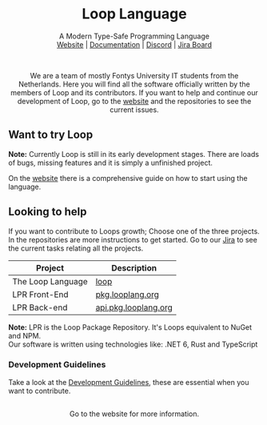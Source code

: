 <h1 align="center">Loop Language</h1>
    <p align="center">
       A Modern Type-Safe Programming Language<br>
       <a href="https://looplang.org/">Website</a> | 
       <a href="https://looplang.org/docs">Documentation</a> | 
       <a href="https://discord.gg/T3tqQBTyJA">Discord</a> | 
       <a href="https://looplang.atlassian.net/jira/dashboards/10003">Jira Board</a><br>
    </p>
<br>

<p align="center">
We are a team of mostly Fontys University IT students from the Netherlands.
Here you will find all the software officially written by the members of Loop and its contributors. If you want to help and continue our development of Loop, go to the 
<a href="https://looplang.org/">website</a> and the repositories to see the current issues.
</p>

## Want to try Loop
**Note:** Currently Loop is still in its early development stages. There are loads of bugs, missing features and it is simply a unfinished project. 

On the [website](https://looplang.org/docs/usage/installation) there is a comprehensive guide on how to start using the language.

## Looking to help

If you want to contribute to Loops growth; Choose one of the three projects. In the repositories are more instructions to get started. Go to our [Jira](https://looplang.atlassian.net/jira/dashboards/10003) to see the current tasks relating all the projects. <br>


| Project            | Description                                                                    |
| -----------        | -----------                                                                    |
| The Loop Language  | [loop](https://github.com/looplanguage/loop.git)                               |
| LPR Front-End      | [pkg.looplang.org](https://github.com/looplanguage/pkg.looplang.org)           |
| LPR Back-end       | [api.pkg.looplang.org](https://github.com/looplanguage/api.pkg.looplang.org)   |

**Note:** LPR is the Loop Package Repository. It's Loops equivalent to NuGet and NPM. <br>
Our software is written using technologies like: .NET 6, Rust and TypeScript

### Development Guidelines

Take a look at the [Development Guidelines](https://github.com/looplanguage/.github/issues/1), these are essential when you want to contribute.<br>

##

<p align="center">Go to the website for more information.</p>
